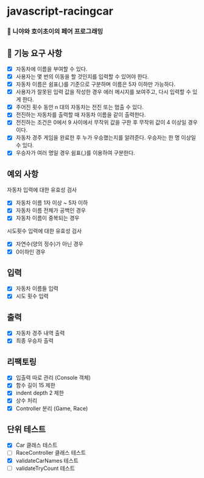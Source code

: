 # javascript-racingcar

### 🐥 니야와 호이초이의 페어 프로그래밍

## 🎯 기능 요구 사항

- [x] 자동차에 이름을 부여할 수 있다.
- [x] 사용자는 몇 번의 이동을 할 것인지를 입력할 수 있어야 한다.
- [x] 자동차 이름은 쉼표(,)를 기준으로 구분하며 이름은 5자 이하만 가능하다.
- [x] 사용자가 잘못된 입력 값을 작성한 경우 에러 메시지를 보여주고, 다시 입력할 수 있게 한다.
- [x] 주어진 횟수 동안 n 대의 자동차는 전진 또는 멈출 수 있다.
- [x] 전진하는 자동차를 출력할 때 자동차 이름을 같이 출력한다.
- [x] 전진하는 조건은 0에서 9 사이에서 무작위 값을 구한 후 무작위 값이 4 이상일 경우이다.
- [x] 자동차 경주 게임을 완료한 후 누가 우승했는지를 알려준다. 우승자는 한 명 이상일 수 있다.
- [x] 우승자가 여러 명일 경우 쉼표(,)를 이용하여 구분한다.

## 예외 사항

자동차 입력에 대한 유효성 검사

- [x] 자동차 이름 1자 이상 ~ 5자 이하
- [x] 자동차 이름 전체가 공백인 경우
- [x] 자동차 이름이 중복되는 경우

시도횟수 입력에 대한 유효성 검사

- [x] 자연수(양의 정수)가 아닌 경우
- [x] 0이하인 경우

## 입력

- [x] 자동차 이름들 입력
- [x] 시도 횟수 입력

## 출력

- [x] 자동차 경주 내역 출력
- [x] 최종 우승자 출력

## 리팩토링

- [x] 입출력 따로 관리 (Console 객체)
- [x] 함수 길이 15 제한
- [x] indent depth 2 제한
- [x] 상수 처리
- [x] Controller 분리 (Game, Race)

## 단위 테스트

- [x] Car 클래스 테스트
- [ ] RaceController 클래스 테스트
- [x] validateCarNames 테스트
- [ ] validateTryCount 테스트
